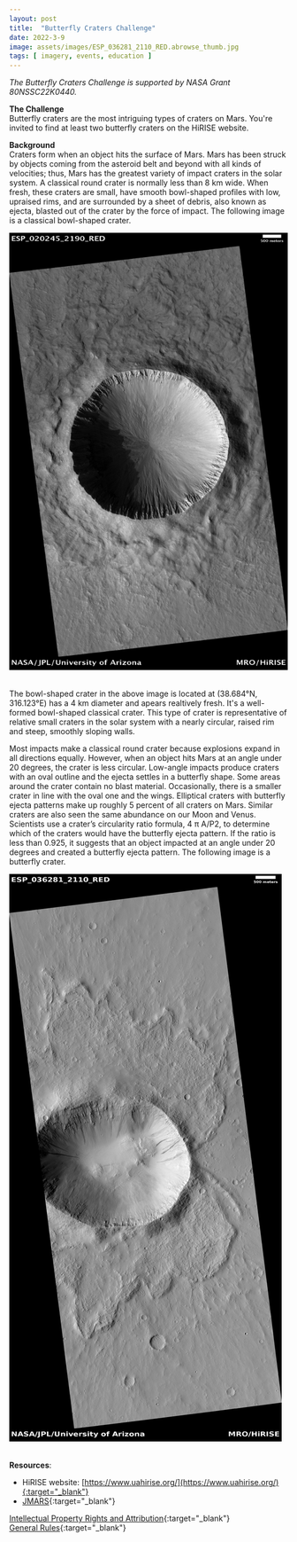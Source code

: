 ```yaml
---
layout: post
title:  "Butterfly Craters Challenge"  
date: 2022-3-9  
image: assets/images/ESP_036281_2110_RED.abrowse_thumb.jpg  
tags: [ imagery, events, education ]
---
```


*The Butterfly Craters Challenge is supported by NASA Grant 80NSSC22K0440.*

**The Challenge**  
Butterfly craters are the most intriguing types of craters on Mars. You're invited to find at least two butterfly craters on the HiRISE website. 

**Background**  
Craters form when an object hits the surface of Mars. Mars has been struck by objects coming from the asteroid belt and beyond with all kinds of velocities; thus, Mars has the greatest variety of impact craters in the solar system. A classical round crater is normally less than 8 km wide. When fresh, these craters are small, have smooth bowl-shaped profiles with low, upraised rims, and are surrounded by a sheet of debris, also known as ejecta, blasted out of the crater by the force of impact. The following image is a classical bowl-shaped crater.

<div><img src="/assets/images/ESP_020245_2190_RED.abrowse.jpg" class="img-fluid" alt="Classical Crater" /></div><br>

The bowl-shaped crater in the above image is located at (38.684°N, 316.123°E) has a 4 km diameter and apears realtively fresh. It's a well-formed bowl-shaped classical crater. This type of crater is representative of relative small craters in the solar system with a nearly circular, raised rim and steep, smoothly sloping walls.

Most impacts make a classical round crater because explosions expand in all directions equally. However, when an object hits Mars at an angle under 20 degrees, the crater is less circular. Low-angle impacts produce craters with an oval outline and the ejecta settles in a butterfly shape. Some areas around the crater contain no blast material. Occasionally, there is a smaller crater in line with the oval one and the wings. Elliptical craters with butterfly ejecta patterns make up roughly 5 percent of all craters on Mars. Similar craters are also seen the same abundance on our Moon and Venus. Scientists use a crater’s circularity ratio formula, 4 π A/P2, to determine which of the craters would have the butterfly ejecta pattern. If the ratio is less than 0.925, it suggests that an object impacted at an angle under 20 degrees and created a butterfly ejecta pattern. The following image is a butterfly crater.

<div><img src="/assets/images/ESP_036281_2110_RED.abrowse.jpg" class="img-fluid" alt="Butterfly Crater" /></div><br>


**Resources**:
- HiRISE website: [https://www.uahirise.org/](https://www.uahirise.org/){:target="_blank"}
- [JMARS](https://jmars.asu.edu/){:target="_blank"}

[Intellectual Property Rights and Attribution](https://drive.google.com/file/d/1_ShWtcoqlKDwF5p--BFZVyit1NRdGBCM/view?usp=sharing){:target="_blank"}  
[General Rules](https://drive.google.com/file/d/1hdZIE4L6eCdbibZsSwBxt05h_4uoFc_I/view?usp=sharing){:target="_blank"}







 